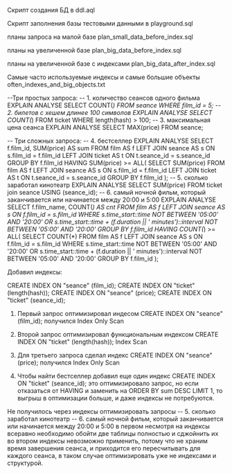 
Скрипт создания БД в ddl.aql

Скрипт заполнения базы тестовыми данными в playground.sql

планы запроса на малой базе
plan_small_data_before_index.sql

планы на увеличенной базе
plan_big_data_before_index.sql

планы на увеличенной базе с индексами
plan_big_data_after_index.sql

Самые часто используемые индексы
и самые большие объекты
often_indexes_and_big_objects.txt





--Три простых запроса:
-- 1. количество сеансов одного фильма 
EXPLAIN ANALYSE SELECT COUNT(*) FROM seance WHERE film_id = 5;
-- 2. билетов с хешем длинее 100 символов
EXPLAIN ANALYSE SELECT COUNT(*) FROM ticket WHERE length(hash) > 100;
-- 3. максимальная цена сеанса
EXPLAIN ANALYSE SELECT MAX(price) FROM seance;



-- Три сложных запроса:
-- 4. бестселлер
EXPLAIN ANALYSE SELECT f.film_id, SUM(price) AS sum FROM film AS f
  LEFT JOIN seance AS s ON s.film_id = f.film_id
  LEFT JOIN ticket AS t ON t.seance_id = s.seance_id
  GROUP BY f.film_id
  HAVING SUM(price) >= ALL(
    SELECT SUM(price) FROM film AS f
      LEFT JOIN seance AS s ON s.film_id = f.film_id
      LEFT JOIN ticket AS t ON t.seance_id = s.seance_id
      GROUP BY f.film_id
  );
-- 5. сколько заработал кинотеатр
EXPLAIN ANALYSE SELECT SUM(price) FROM ticket join seance USING (seance_id);
-- 6. самый ночной фильм, который заканчивается или начинается между 20:00 и 5:00
EXPLAIN ANALYSE SELECT f.film_name, COUNT(*) AS cnt FROM film AS f
  LEFT JOIN seance AS s ON f.film_id = s.film_id
  WHERE s.time_start::time NOT BETWEEN '05:00' AND '20:00'
  OR s.time_start::time + (f.duration || ' minutes')::interval NOT BETWEEN '05:00' AND '20:00'
  GROUP BY f.film_id
  HAVING COUNT(*) >= ALL(
    SELECT COUNT(*) FROM film AS f
    LEFT JOIN seance AS s ON f.film_id = s.film_id
      WHERE s.time_start::time NOT BETWEEN '05:00' AND '20:00'
      OR s.time_start::time + (f.duration || ' minutes')::interval NOT BETWEEN '05:00' AND '20:00'
      GROUP BY f.film_id
  );




Добавил индексы:

CREATE INDEX ON "seance" (film_id);
CREATE INDEX ON "ticket" (length(hash));
CREATE INDEX ON "seance" (price);
CREATE INDEX ON "ticket" (seance_id);


1. Первый запрос оптимизировал индесом
CREATE INDEX ON "seance" (film_id);
получился Index Only Scan


2. Второй запрос оптимизировал функциональным индексом
CREATE INDEX ON "ticket" (length(hash));
Index Scan


3. Для третьего запроса сделал индекс
CREATE INDEX ON "seance" (price);
получился Index Only Scan


4. Чтобы найти бестселлер добавил еще один индекс
CREATE INDEX ON "ticket" (seance_id);
это оптимизировало запрос,
но если отказаться от HAVING и заменить на ORDER BY sum DESC LIMIT 1,
то выгрыш в оптимизации больше, и даже индексы не потребуются.


Не получилось через индексы оптимизировать запросы
-- 5. сколько заработал кинотеатр
-- 6. самый ночной фильм, который заканчивается или начинается между 20:00 и 5:00
в первом несмотря на индексы всеравно необходимо обойти две таблицы полностью и сджойнить их
во втором индексы невозможно применить, потому что не храним время завершения сеанса, и приходится его пересчитывать для каждого сеанса,
в таком случае оптимизировать уже не индексами и структурой.